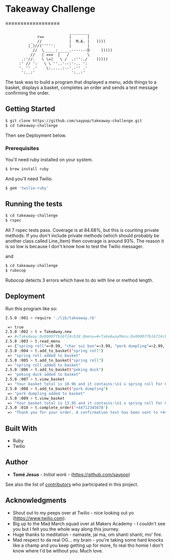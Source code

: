 # Takeaway Challenge
**==================**
```
                            _________
              r==           |       |
           _  //            |  M.A. |   ))))
          |_)//(''''':      |       |
            //  \_____:_____.-------D     )))))
           //   | ===  |   /        \
       .:'//.   \ \=|   \ /  .:'':./    )))))
      :' // ':   \ \ ''..'--:'-.. ':
      '. '' .'    \:.....:--'.-'' .'
       ':..:'                ':..:'

```

The task was to build a program that displayed a menu, adds things to a basket, displays a basket, completes an order and sends a text message confirming the order.

## Getting Started

```sh
$ git clone https://github.com/saypop/takeaway-challenge.git
$ cd takeaway-challenge
```
Then see Deployment below.

### Prerequisites

You'll need ruby installed on your system.
```sh
$ brew install ruby
```

And you'll need Twilio.
```sh
$ gem 'twilio-ruby'
```

## Running the tests

```sh
$ cd takeaway-challenge
$ rspec
```

All 7 rspec tests pass. Coverage is at 84.68%, but this is counting private methods. If you don't include private methods (which should probably be another class called Line_Item) then coverage is around 93%. The reason it is so low is because I don't know how to test the Twilio messager.

and

```sh
$ cd takeaway-challenge
$ rubocop
```

Rubocop detects 3 errors which have to do with line or method length.

## Deployment

Run this program like so:

```sh
2.5.0 :001 > require './lib/takeaway.rb'

 => true
2.5.0 :002 > t = TakeAway.new
 => #<TakeAway:0x00007fb16f24cb38 @menu=#<TakeAwayMenu:0x00007fb16f24cb10 @read={"spring roll"=>0.99, "char sui bun"=>3.99, "pork dumpling"=>2.99, "peking duck"=>7.99, "fu-king fried rice"=>5.99}>, @basket=#<Basket:0x00007fb16f24cac0 @basket=[], @menu=#<TakeAwayMenu:0x00007fb16f24cb10 @read={"spring roll"=>0.99, "char sui bun"=>3.99, "pork dumpling"=>2.99, "peking duck"=>7.99, "fu-king fried rice"=>5.99}>>>
2.5.0 :003 > t.read_menu
 => {"spring roll"=>0.99, "char sui bun"=>3.99, "pork dumpling"=>2.99, "peking duck"=>7.99, "fu-king fried rice"=>5.99}
2.5.0 :004 > t.add_to_basket("spring roll")
 => "spring roll added to basket"
2.5.0 :005 > t.add_to_basket("spring roll")
 => "spring roll added to basket"
2.5.0 :006 > t.add_to_basket("peking duck")
 => "peking duck added to basket"
2.5.0 :007 > t.view_basket
 => "Your basket total is 10.96 and it contains:\n1 x spring roll for 0.99 each\n2 x spring roll for 0.99 each\n1 x peking duck for 7.99 each"
2.5.0 :008 > t.add_to_basket("pork dumpling")
 => "pork dumpling added to basket"
2.5.0 :009 > t.view_basket
 => "Your basket total is 13.95 and it contains:\n1 x spring roll for 0.99 each\n2 x spring roll for 0.99 each\n1 x peking duck for 7.99 each\n1 x pork dumpling for 2.99 each"
2.5.0 :010 > t.complete_order('+44712345678')
 => "Thank you for your order. A confirmation text has been sent to +44712345678."
```


## Built With

* Ruby
* Twilio

## Author

* **Tomé Jesus** - *Initial work* - (https://github.com/saypop)

See also the list of [contributors](https://github.com/your/project/contributors) who participated in this project.

## Acknowledgments

* Shout out to my peeps over at Twilio - nice looking out yo (https://www.twilio.com).
* Big up to the Mad March squad over at Makers Academy - I couldn't see you but I felt you the whole way along this journey.
* Huge thanks to meditation - namaste, jai ma, om shanti shanti, mo' fire.
* Mad respect to da real OG... my brain - you're taking some hard knocks like a champ and you keep getting up for more, fo real tho homie I don't know where I'd be without you. Much love.
